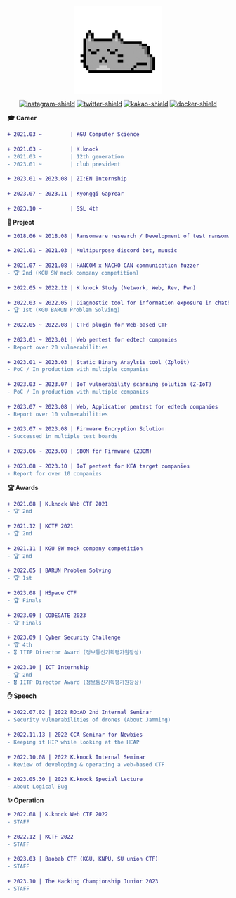 <!-- <h2>Hi There! 👋</h2> -->

<!-- <img align="center" src="https://i.giphy.com/OSOOHw7N9gb3R06OU7.gif" width="200"> -->
<!-- [![banner-image]][banner-link] -->

<div align="center">

<img align="center" src="assets/profile.gif" width="200">

<br>

[![instagram-shield]][instagram-link]
[![twitter-shield]][twitter-link]
[![kakao-shield]][kakao-link]
[![docker-shield]][docker-link]

<!-- <img src="https://github-readme-streak-stats.herokuapp.com/?user=hannbyul&theme=dark"/> -->

</div>

**🎓 Career**

```diff
+ 2021.03 ~         | KGU Computer Science

+ 2021.03 ~         | K.knock
- 2021.03 ~         | 12th generation
- 2023.01 ~         | club president

+ 2023.01 ~ 2023.08 | ZI:EN Internship

+ 2023.07 ~ 2023.11 | Kyonggi GapYear

+ 2023.10 ~         | SSL 4th
```

**🚀 Project**

```diff
+ 2018.06 ~ 2018.08 | Ransomware research / Development of test ransomware using Minesweeper

+ 2021.01 ~ 2021.03 | Multipurpose discord bot, muusic

+ 2021.07 ~ 2021.08 | HANCOM x NACHO CAN communication fuzzer
- 🏆 2nd (KGU SW mock company competition)

+ 2022.05 ~ 2022.12 | K.knock Study (Network, Web, Rev, Pwn)

+ 2022.03 ~ 2022.05 | Diagnostic tool for information exposure in chatbots
- 🏆 1st (KGU BARUN Problem Solving)

+ 2022.05 ~ 2022.08 | CTFd plugin for Web-based CTF

+ 2023.01 ~ 2023.01 | Web pentest for edtech companies
- Report over 20 vulnerabilities

+ 2023.01 ~ 2023.03 | Static Binary Anaylsis tool (Zploit)
- PoC / In production with multiple companies

+ 2023.03 ~ 2023.07 | IoT vulnerability scanning solution (Z-IoT)
- PoC / In production with multiple companies

+ 2023.07 ~ 2023.08 | Web, Application pentest for edtech companies
- Report over 10 vulnerabilities

+ 2023.07 ~ 2023.08 | Firmware Encryption Solution
- Successed in multiple test boards

+ 2023.06 ~ 2023.08 | SBOM for Firmware (ZBOM)

+ 2023.08 ~ 2023.10 | IoT pentest for KEA target companies
- Report for over 10 companies
```

**🏆 Awards**

```diff
+ 2021.08 | K.knock Web CTF 2021
- 🏆 2nd

+ 2021.12 | KCTF 2021
- 🏆 2nd

+ 2021.11 | KGU SW mock company competition
- 🏆 2nd

+ 2022.05 | BARUN Problem Solving
- 🏆 1st

+ 2023.08 | HSpace CTF
- 🏆 Finals

+ 2023.09 | CODEGATE 2023
- 🏆 Finals

+ 2023.09 | Cyber Security Challenge
- 🏆 4th
- 🎖️ IITP Director Award (정보통신기획평가원장상)

+ 2023.10 | ICT Internship
- 🏆 2nd
- 🎖️ IITP Director Award (정보통신기획평가원장상)
```

**✋ Speech**

```diff
+ 2022.07.02 | 2022 RO:AD 2nd Internal Seminar
- Security vulnerabilities of drones (About Jamming)

+ 2022.11.13 | 2022 CCA Seminar for Newbies
- Keeping it HIP while looking at the HEAP

+ 2022.10.08 | 2022 K.knock Internal Seminar
- Review of developing & operating a web-based CTF

+ 2023.05.30 | 2023 K.knock Special Lecture
- About Logical Bug
```

**✨ Operation**

```diff
+ 2022.08 | K.knock Web CTF 2022
- STAFF

+ 2022.12 | KCTF 2022
- STAFF

+ 2023.03 | Baobab CTF (KGU, KNPU, SU union CTF)
- STAFF

+ 2023.10 | The Hacking Championship Junior 2023
- STAFF
```

<!-- banner link -->

[banner-image]: ./assets/profile-banner.png
[banner-link]: https://www.github.com/hannbyul

<!-- SNS -->

[instagram-link]: https://www.instagram.com/han.__.byul/
[instagram-shield]: https://img.shields.io/twitter/follow/han.__.byul?style=flat&logo=instagram&color=%23E4405F
[twitter-link]: https://twitter.com/intent/follow?screen_name=han__byul
[twitter-shield]: https://img.shields.io/twitter/follow/han__byul?style=flat&logo=twitter&color=%231DA1F2
[kakao-link]: https://open.kakao.com/me/han__byul
[kakao-shield]: https://img.shields.io/twitter/follow/han__byul?style=flat&logo=kakaotalk&color=%23FFCD00
[docker-link]: https://hub.docker.com/u/hannbyul
[docker-shield]: https://img.shields.io/twitter/follow/hannbyul?style=flat&logo=docker&color=%232496ED

<!-- github info -->

[streak-stats]: https://github-readme-streak-stats.herokuapp.com/?user=hannbyul&theme=dark
